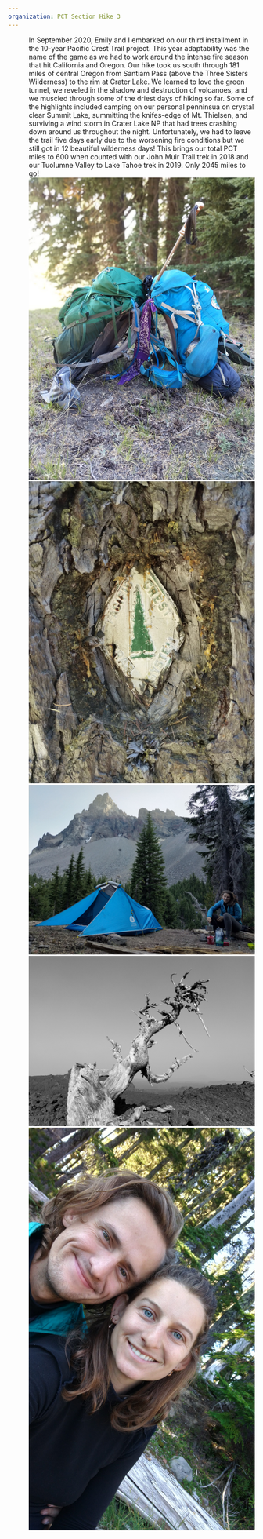 ```yaml
---
organization: PCT Section Hike 3
---
```

<p style="margin-left: 3em;">
In September 2020, Emily and I embarked on our third installment in the 10-year Pacific Crest Trail project. This year adaptability was the name of the game as we had to work around the intense fire season that hit California and Oregon. Our hike took us south through 181 miles of central Oregon from Santiam Pass (above the Three Sisters Wilderness) to the rim at Crater Lake. We learned to love the green tunnel, we reveled in the shadow and destruction of volcanoes, and we muscled through some of the driest days of hiking so far.
Some of the highlights included camping on our personal penninsua on crystal clear Summit Lake, summitting the knifes-edge of Mt. Thielsen, and surviving a wind storm in Crater Lake NP that had trees crashing down around us throughout the night. Unfortunately, we had to leave the trail five days early due to the worsening fire conditions but we still got in 12 beautiful wilderness days!
This brings our total PCT miles to 600 when counted with our John Muir Trail trek in 2018 and our Tuolumne Valley to Lake Tahoe trek in 2019. Only 2045 miles to go!

<br>
<img src="/images/pct-3/pct-packs.JPG">
<br>
<img src="/images/pct-3/pct-shield.JPG">
<br>
<img src="/images/pct-3/pct-thielsen.JPG">
<br>
<img src="/images/pct-3/pct-tree.JPG">
<br>
<img src="/images/pct-3/pct-selfie.JPG">
